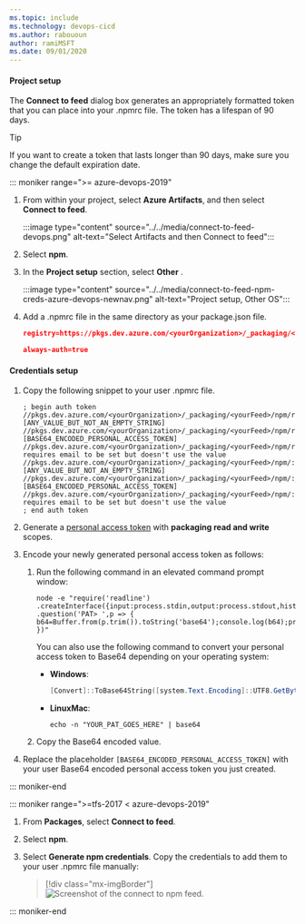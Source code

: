 ```yaml
---
ms.topic: include
ms.technology: devops-cicd
ms.author: rabououn
author: ramiMSFT
ms.date: 09/01/2020
---
```


#### Project setup

The **Connect to feed** dialog box generates an appropriately formatted token that you can place into your .npmrc file. The token has a lifespan of 90 days.

<a id="tokenpast90"></a>

> [!TIP]
> If you want to create a token that lasts longer than 90 days, make sure you change the default expiration date.

::: moniker range=">= azure-devops-2019"

1. From within your project, select **Azure Artifacts**, and then select **Connect to feed**.

    :::image type="content" source="../../media/connect-to-feed-devops.png" alt-text="Select Artifacts and then Connect to feed":::   

1. Select **npm**.

1. In the **Project setup** section, select **Other** .

    :::image type="content" source="../../media/connect-to-feed-npm-creds-azure-devops-newnav.png" alt-text="Project setup, Other OS":::

1. Add a .npmrc file in the same directory as your package.json file.

    ```JSON
    registry=https://pkgs.dev.azure.com/<yourOrganization>/_packaging/<yourFeed>/npm/registry/
    
    always-auth=true
    ```

#### Credentials setup

1. Copy the following snippet to your user .npmrc file.

    ```
    ; begin auth token
    //pkgs.dev.azure.com/<yourOrganization>/_packaging/<yourFeed>/npm/registry/:username=[ANY_VALUE_BUT_NOT_AN_EMPTY_STRING]
    //pkgs.dev.azure.com/<yourOrganization>/_packaging/<yourFeed>/npm/registry/:_password=[BASE64_ENCODED_PERSONAL_ACCESS_TOKEN]
    //pkgs.dev.azure.com/<yourOrganization>/_packaging/<yourFeed>/npm/registry/:email=npm requires email to be set but doesn't use the value
    //pkgs.dev.azure.com/<yourOrganization>/_packaging/<yourFeed>/npm/:username=[ANY_VALUE_BUT_NOT_AN_EMPTY_STRING]
    //pkgs.dev.azure.com/<yourOrganization>/_packaging/<yourFeed>/npm/:_password=[BASE64_ENCODED_PERSONAL_ACCESS_TOKEN]
    //pkgs.dev.azure.com/<yourOrganization>/_packaging/<yourFeed>/npm/:email=npm requires email to be set but doesn't use the value
    ; end auth token
    ```

1. Generate a [personal access token](../../../organizations/accounts/use-personal-access-tokens-to-authenticate.md) with **packaging read and write** scopes.

1. Encode your newly generated personal access token as follows:

    1. Run the following command in an elevated command prompt window:
        
        ```Command
        node -e "require('readline') .createInterface({input:process.stdin,output:process.stdout,historySize:0}) .question('PAT> ',p => { b64=Buffer.from(p.trim()).toString('base64');console.log(b64);process.exit(); })"
        ```

        You can also use the following command to convert your personal access token to Base64 depending on your operating system:

        - **Windows**:
            ```powershell
            [Convert]::ToBase64String([system.Text.Encoding]::UTF8.GetBytes("YOUR_PAT_GOES_HERE"))
            ```
    
        - **LinuxMac**:
            ```Command
            echo -n "YOUR_PAT_GOES_HERE" | base64
            ```
    1. Copy the Base64 encoded value.

1. Replace the placeholder `[BASE64_ENCODED_PERSONAL_ACCESS_TOKEN]` with your user Base64 encoded personal access token you just created. 

::: moniker-end

::: moniker range=">=tfs-2017 < azure-devops-2019"

1. From **Packages**, select **Connect to feed**.

2. Select **npm**.

3. Select **Generate npm credentials**. Copy the credentials to add them to your user .npmrc file manually:
    > [!div class="mx-imgBorder"] 
    >![Screenshot of the connect to npm feed.](../../media/tfs2018-connect-to-npm-feed.png)

::: moniker-end
